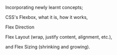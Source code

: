 Incorporating newly learnt concepts;

CSS's Flexbox, what it is, how it works, 

Flex Direction

Flex Layout (wrap, justify content, alignment, etc.), 

and Flex Sizing (shrinking and growing).